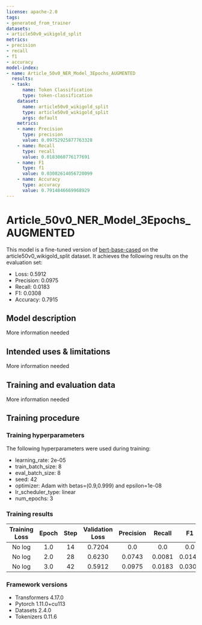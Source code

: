 ```yaml
---
license: apache-2.0
tags:
- generated_from_trainer
datasets:
- article50v0_wikigold_split
metrics:
- precision
- recall
- f1
- accuracy
model-index:
- name: Article_50v0_NER_Model_3Epochs_AUGMENTED
  results:
  - task:
      name: Token Classification
      type: token-classification
    dataset:
      name: article50v0_wikigold_split
      type: article50v0_wikigold_split
      args: default
    metrics:
    - name: Precision
      type: precision
      value: 0.09752925877763328
    - name: Recall
      type: recall
      value: 0.0183060776177691
    - name: F1
      type: f1
      value: 0.03082614056720099
    - name: Accuracy
      type: accuracy
      value: 0.7914846669968929
---
```


<!-- This model card has been generated automatically according to the information the Trainer had access to. You
should probably proofread and complete it, then remove this comment. -->

# Article_50v0_NER_Model_3Epochs_AUGMENTED

This model is a fine-tuned version of [bert-base-cased](https://huggingface.co/bert-base-cased) on the article50v0_wikigold_split dataset.
It achieves the following results on the evaluation set:
- Loss: 0.5912
- Precision: 0.0975
- Recall: 0.0183
- F1: 0.0308
- Accuracy: 0.7915

## Model description

More information needed

## Intended uses & limitations

More information needed

## Training and evaluation data

More information needed

## Training procedure

### Training hyperparameters

The following hyperparameters were used during training:
- learning_rate: 2e-05
- train_batch_size: 8
- eval_batch_size: 8
- seed: 42
- optimizer: Adam with betas=(0.9,0.999) and epsilon=1e-08
- lr_scheduler_type: linear
- num_epochs: 3

### Training results

| Training Loss | Epoch | Step | Validation Loss | Precision | Recall | F1     | Accuracy |
|:-------------:|:-----:|:----:|:---------------:|:---------:|:------:|:------:|:--------:|
| No log        | 1.0   | 14   | 0.7204          | 0.0       | 0.0    | 0.0    | 0.7803   |
| No log        | 2.0   | 28   | 0.6230          | 0.0743    | 0.0081 | 0.0145 | 0.7869   |
| No log        | 3.0   | 42   | 0.5912          | 0.0975    | 0.0183 | 0.0308 | 0.7915   |


### Framework versions

- Transformers 4.17.0
- Pytorch 1.11.0+cu113
- Datasets 2.4.0
- Tokenizers 0.11.6
